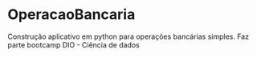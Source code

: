 # OperacaoBancaria
Construção aplicativo em python para operações bancárias simples. Faz parte bootcamp DIO - Ciência de dados
